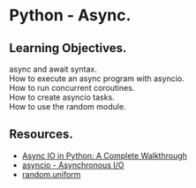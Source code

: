 # Python - Async.  
## Learning Objectives.  
async and await syntax.  
How to execute an async program with asyncio.  
How to run concurrent coroutines.  
How to create asyncio tasks.  
How to use the random module.  

## Resources.  
- [Async IO in Python: A Complete Walkthrough](https://realpython.com/async-io-python/)  
- [asyncio - Asynchronous I/O](https://docs.python.org/3/library/asyncio.html)  
- [random.uniform](https://docs.python.org/3/library/random.html#random.uniform)
